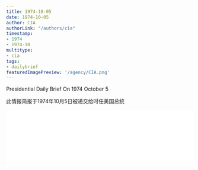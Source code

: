 ```yaml
---
title: 1974-10-05
date: 1974-10-05
author: CIA 
authorLink: "/authors/cia"
timestamp: 
- 1974
- 1974-10
multitype: 
- cia
tags: 
- dailybrief
featuredImagePreview: '/agency/CIA.png'
---
```



Presidential Daily Brief On 1974 October 5

此情报简报于1974年10月5日被递交给时任美国总统

<!--more-->





<div id="over" style="width:100%; overflow:hidden"> <iframe id="sFrame" name="sFrame" frameborder="no" border="0"  allowfullscreen marginwidth="0" scrolling="no" src = " /CIA/1974-10-05.html "  style = " position:absulute; width: 806px; top: 300;" > </iframe> </div>